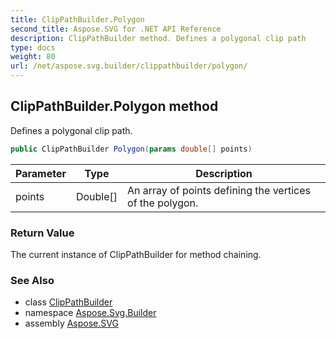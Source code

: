 ```yaml
---
title: ClipPathBuilder.Polygon
second_title: Aspose.SVG for .NET API Reference
description: ClipPathBuilder method. Defines a polygonal clip path
type: docs
weight: 80
url: /net/aspose.svg.builder/clippathbuilder/polygon/
---
```

## ClipPathBuilder.Polygon method

Defines a polygonal clip path.

```csharp
public ClipPathBuilder Polygon(params double[] points)
```

| Parameter | Type | Description |
| --- | --- | --- |
| points | Double[] | An array of points defining the vertices of the polygon. |

### Return Value

The current instance of ClipPathBuilder for method chaining.

### See Also

* class [ClipPathBuilder](../)
* namespace [Aspose.Svg.Builder](../../../aspose.svg.builder/)
* assembly [Aspose.SVG](../../../)

